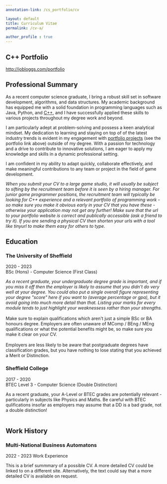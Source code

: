 ```yaml
---
annotation-link: /cs_portfolio/cv

layout: default
title: Curriculum Vitae
permalink: /cv-a/

author_profile : true
---
```


## C++ Portfolio
<a href="https://sumo-digital-academy.github.io/cs_portfolio">http://jobloggs.com/portfolio</a>

## Professional Summary
As a recent computer science graduate, I bring a robust skill set in software development, algorithms, and data structures. My academic background has equipped me with a solid foundation in programming languages such as Java, Python, and <a href="https://sumo-digital-academy.github.io/cs_portfolio">C++</a>, and I have successfully applied these skills to various projects throughout my degree work and beyond. 

I am particularly adept at problem-solving and possess a keen analytical mindset. My dedication to learning and staying on top of of the latest industry trends is evident in my engagement with <a href="https://sumo-digital-academy.github.io/cs_portfolio">portfolio projects</a> (see the portfolio link above) outside of my degree. With a passion for technology and a drive to contribute to innovative solutions, I am eager to apply my knowledge and skills in a dynamic professional setting. 

I am confident in my ability to adapt quickly, collaborate effectively, and make meaningful contributions to any team or project in the field of game development.

<span class="annotate-highlight">
<i>When you submit your CV to a large game studio, it will usually be subject to sifting by the recruitment team before it is seen by a hiring manager. For junior game programmer positions, the recruitment team will typically be looking for C++ experience and a relevant portfolio of programming work - so make sure you make it obvious early in your CV that you have these - otherwise your application may not get any further! Make sure that the url to your portfolio website is correct and publically accessible (ask a friend to try it). If you are sending a physical CV then shorten your urls with a tool like tinyurl to make them easy for others to type.</i>
</span>

## Education
### The University of Sheffield
2020 - 2023  
BSc (Hons) - Computer Science (First Class)

<span class="annotate-highlight">
<i>As a recent graduate, your undergraduate degree grade is important, and if you miss it off then the employer is likely to assume that you didn't do very well at your degree. You could also put a single overall figure representing your degree "score" here if you want to (average percentage or gpa), but it avoid going into much more detail than that. Listing your marks for every module tends to just highlight your weaknessess rather than your strengths.</i>
<br>
<br>
Make sure to explain qualifications which aren't just a simple BSc or BA honours degree. Employers are often unaware of MComp / BEng / MEng qualifications or what the potential benefits might be, so make sure you make it clear on your CV.
<br>
<br>
Employers are less likely to be aware that postgraduate degrees have classification grades, but you have nothing to lose stating that you achieved a Merit or Distinction. 
<br>
</span>

### Sheffield College
2017 - 2020  
BTEC Level 3 - Computer Science (Double Distinction)

<div class="annotate-highlight">
As a recent graduate, your A-Level or BTEC grades are potentially relevant - particularly in subjects like Physics and Maths. Be careful with BTEC qulifications insofar as employers may assume that a DD is a bad grade, not a double distinction!
</div>
<br>

## Work History
### Multi-National Business Automatons
2022 - 2023
Work Experience

<div class="annotate-highlight">
This is a brief summmary of a possible CV. A more detailed CV could be linked to on a different site. Alternatively, the text could say that a more detailed CV is available on request.
</div>
